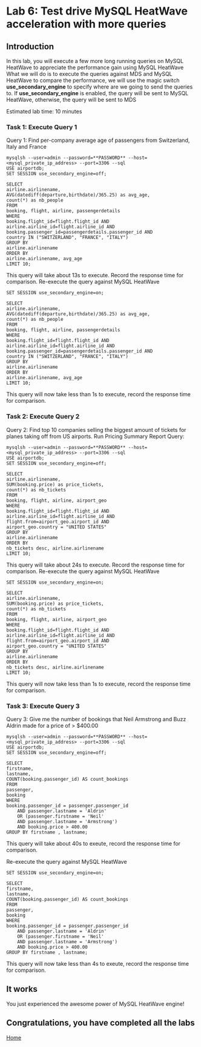 # Lab 6: Test drive MySQL HeatWave acceleration with more queries

## Introduction

In this lab, you will execute a few more long running queries on MySQL HeatWave to appreciate the performance gain using MySQL HeatWave
What we will do is to execute the queries against MDS and MySQL HeatWave to compare the performance, we will use the magic switch **use_secondary_engine** to specify where are we going to send the queries to. If **use_secondary_engine** is enabled, the query will be sent to  MySQL HeatWave, otherwise, the query will be sent to MDS

Estimated lab time: 10 minutes

### Task 1: Execute Query 1
Query 1: Find per-company average age of passengers from Switzerland, Italy and France

```
mysqlsh --user=admin --password=**PASSWORD** --host=<mysql_private_ip_address> --port=3306 --sql
USE airportdb;
SET SESSION use_secondary_engine=off;
```

```
SELECT
airline.airlinename,
AVG(datediff(departure,birthdate)/365.25) as avg_age,
count(*) as nb_people
FROM
booking, flight, airline, passengerdetails
WHERE
booking.flight_id=flight.flight_id AND
airline.airline_id=flight.airline_id AND
booking.passenger_id=passengerdetails.passenger_id AND
country IN ("SWITZERLAND", "FRANCE", "ITALY")
GROUP BY
airline.airlinename
ORDER BY
airline.airlinename, avg_age
LIMIT 10;
```

This query will take about 13s to execute. Record the response time for comparison.
Re-execute the query against MySQL HeatWave

```
SET SESSION use_secondary_engine=on;
```
```
SELECT
airline.airlinename,
AVG(datediff(departure,birthdate)/365.25) as avg_age,
count(*) as nb_people
FROM
booking, flight, airline, passengerdetails
WHERE
booking.flight_id=flight.flight_id AND
airline.airline_id=flight.airline_id AND
booking.passenger_id=passengerdetails.passenger_id AND
country IN ("SWITZERLAND", "FRANCE", "ITALY")
GROUP BY
airline.airlinename
ORDER BY
airline.airlinename, avg_age
LIMIT 10;
```
This query will now take less than 1s to execute, record the response time for comparison.

### Task 2: Execute Query 2

Query 2: Find top 10 companies selling the biggest amount of tickets for planes taking off from US airports. Run Pricing Summary Report Query:

```
mysqlsh --user=admin --password=**PASSWORD** --host=<mysql_private_ip_address> --port=3306 --sql
USE airportdb;
SET SESSION use_secondary_engine=off;
```
```
SELECT
airline.airlinename,
SUM(booking.price) as price_tickets,
count(*) as nb_tickets
FROM
booking, flight, airline, airport_geo
WHERE
booking.flight_id=flight.flight_id AND
airline.airline_id=flight.airline_id AND
flight.from=airport_geo.airport_id AND
airport_geo.country = "UNITED STATES"
GROUP BY
airline.airlinename
ORDER BY
nb_tickets desc, airline.airlinename
LIMIT 10;
```

This query will take about 24s to execute. Record the response time for comparison.
Re-execute the query against MySQL HeatWave

```
SET SESSION use_secondary_engine=on;
```
```
SELECT
airline.airlinename,
SUM(booking.price) as price_tickets,
count(*) as nb_tickets
FROM
booking, flight, airline, airport_geo
WHERE
booking.flight_id=flight.flight_id AND
airline.airline_id=flight.airline_id AND
flight.from=airport_geo.airport_id AND
airport_geo.country = "UNITED STATES"
GROUP BY
airline.airlinename
ORDER BY
nb_tickets desc, airline.airlinename
LIMIT 10;
```
This query will now take less than 1s to execute, record the response time for comparison.

### Task 3: Execute Query 3

Query 3: Give me the number of bookings that Neil Armstrong and Buzz Aldrin made for a price of > $400.00

```
mysqlsh --user=admin --password=**PASSWORD** --host=<mysql_private_ip_address> --port=3306 --sql
USE airportdb;
SET SESSION use_secondary_engine=off;
```
```
SELECT
firstname,
lastname,
COUNT(booking.passenger_id) AS count_bookings
FROM
passenger,
booking
WHERE
booking.passenger_id = passenger.passenger_id
    AND passenger.lastname = 'Aldrin'
    OR (passenger.firstname = 'Neil'
    AND passenger.lastname = 'Armstrong')
    AND booking.price > 400.00
GROUP BY firstname , lastname;
```

This query will take about 40s to exeute, record the response time for comparison.

Re-execute the query against MySQL HeatWave

```
SET SESSION use_secondary_engine=on;
```
```
SELECT
firstname,
lastname,
COUNT(booking.passenger_id) AS count_bookings
FROM
passenger,
booking
WHERE
booking.passenger_id = passenger.passenger_id
    AND passenger.lastname = 'Aldrin'
    OR (passenger.firstname = 'Neil'
    AND passenger.lastname = 'Armstrong')
    AND booking.price > 400.00
GROUP BY firstname , lastname;
```
This query will now take less than 4s to exeute, record the response time for comparison.

## It works

You just experienced the awesome power of MySQL HeatWave engine!

## Congratulations, you have completed all the labs

[Home](../README.md)
